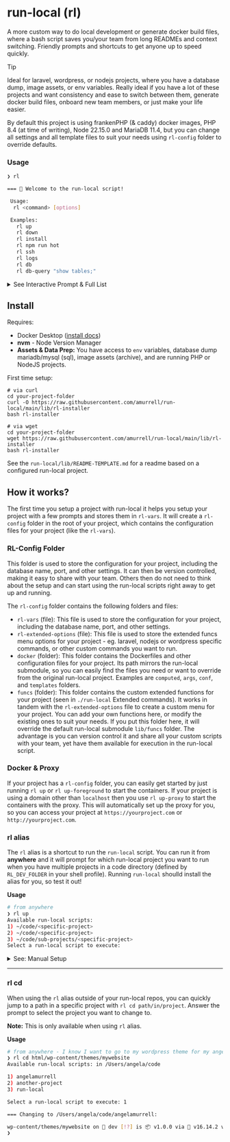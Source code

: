 # run-local (rl)

A more custom way to do local development or generate docker build files, where a bash script saves you/your team from long READMEs and context switching. Friendly prompts and shortcuts to get anyone up to speed quickly.

> [!TIP]
> Ideal for laravel, wordpress, or nodejs projects, where you have a database dump, image assets, or env variables. Really ideal if you have a lot of these projects and want consistency and ease to switch between them, generate docker build files, onboard new team members, or just make your life easier.

By default this project is using frankenPHP (& caddy) docker images, PHP 8.4 (at time of writing), Node 22.15.0 and MariaDB 11.4, but you can change all settings and all template files to suit your needs using `rl-config` folder to override defaults.

### Usage

```bash
❯ rl

=== 🧃 Welcome to the run-local script!

 Usage:
  rl <command> [options]

 Examples:
   rl up
   rl down
   rl install
   rl npm run hot
   rl ssh
   rl logs
   rl db
   rl db-query "show tables;"
```

<details>
   <summary>See Interactive Prompt & Full List</summary>

```bash
❯ rl
# ... same as above, then:
 Commands:
  1) up                · Start the site containers (in background)
  1a) up-foreground       · Start the site containers (in foreground)
  1b) up-proxy            · Start the site containers (in background) with rl-proxy
  2) build             · Build the site containers & compile config
  2a) build-proxy         · Build the rl-proxy containers
  3) down              · Stop the site containers
  3a) down-proxy          · Stop the rl-proxy containers
  4) ssh               · Access site containers (default: web)
  4a) ssh-mysql           · Access MySQL container
  4b) ssh-mysqlroot       · Access MySQL as root
  4c) ssh-web             · Access web container
  4d) ssh-webroot         · Access web as webroot user
  4e) ssh-proxy           · Access rl-proxy container
  5) logs              · View all logs
  5a) logs-php            · View PHP logs
  5b) logs-access         · View nginx access logs
  5c) logs-error          · View nginx error logs
  5d) logs-xdebug         · View Xdebug logs
  6) db                · Interact with the database
  6a) db-create           · Create a new database
  6b) db-query            · Query the database
  6c) db-import           · Import an SQL file
  6d) db-export           · Export the database
  6e) db-remove           · Drop and recreate the database
  6f) db-list             · List databases
  7) npm               · Run an npm command
  8) install           · First-time setup - 🧐 Is this your first run? Start here!
  9) help              · Show this help menu
  10) list             · List run-local scripts
  11) cd               · cd to your project folder


Commands & Interactive Prompt: RL-Extended (Custom) Commands:

RL-Extended (Custom) Commands:

  e1) post-install    · Run post-install commands
  e2) composer        · Run a Composer command
  e3) artisan         · Run an Artisan command
  e4) debug-artisan   · Run an Artisan command with Xdebug enabled (port 9002)
  e5) tinker          · Run Tinker (Laravel REPL)
  e6) debug-tinker    · Run Tinker with Xdebug enabled (port 9002)
  e7) assets-download . Download assets folder via ssh into tar.gz in rl/docker/data
  e8) assets          . Checks rl/docker/data for .tar.gz files, swaps/backs up current uploads


 Running Project: 🐣 YOUR PROJECT
 Running on Port: 3000
 Using Database: project_db

Enter option by # or command to execute (enter to quit):
```

</details>

## Install

Requires:

- Docker Desktop ([install docs](https://docs.docker.com/desktop/))
- **nvm** - Node Version Manager
- **Assets & Data Prep:** You have access to `env` variables, database dump mariadb/mysql (sql), image assets (archive), and are running PHP or NodeJS projects.

First time setup:

```
# via curl
cd your-project-folder
curl -O https://raw.githubusercontent.com/amurrell/run-local/main/lib/rl-installer
bash rl-installer

# via wget
cd your-project-folder
wget https://raw.githubusercontent.com/amurrell/run-local/main/lib/rl-installer
bash rl-installer
```

See the `run-local/lib/README-TEMPLATE.md` for a readme based on a configured run-local project.

## How it works?

The first time you setup a project with run-local it helps you setup your project with a few prompts and stores them in `rl-vars`. It will create a `rl-config` folder in the root of your project, which contains the configuration files for your project (like the `rl-vars`).

### RL-Config Folder

This folder is used to store the configuration for your project, including the database name, port, and other settings. It can then be version controlled, making it easy to share with your team. Others then do not need to think about the setup and can start using the run-local scripts right away to get up and running.

The `rl-config` folder contains the following folders and files:

- `rl-vars` (file): This file is used to store the configuration for your project, including the database name, port, and other settings.
- `rl-extended-options` (file): This file is used to store the extended funcs menu options for your project - eg. laravel, nodejs or wordpress specific commands, or other custom commands you want to run.
- `docker` (folder): This folder contains the Dockerfiles and other configuration files for your project. Its path mirrors the run-local submodule, so you can easily find the files you need or want to override from the original run-local project. Examples are `computed`, `args`, `conf`, and `templates` folders.
- `funcs` (folder): This folder contains the custom extended functions for your project (seen in `./run-local` Extended commands). It works in tandem with the `rl-extended-options` file to create a custom menu for your project. You can add your own functions here, or modify the existing ones to suit your needs. If you put this folder here, it will override the default run-local submodule `lib/funcs` folder. The advantage is you can version control it and share all your custom scripts with your team, yet have them available for execution in the run-local script.

### Docker & Proxy

If your project has a `rl-config` folder, you can easily get started by just running `rl up` or `rl up-foreground` to start the containers. If your project is using a domain other than `localhost` then you use `rl up-proxy` to start the containers with the proxy. This will automatically set up the proxy for you, so you can access your project at `https://yourproject.com` or `http://yourproject.com`.

### rl alias

The `rl` alias is a shortcut to run the `run-local` script. You can run it from **anywhere** and it will prompt for which run-local project you want to run when you have multiple projects in a code directory (defined by `RL_DEV_FOLDER` in your shell profile). Running `run-local` shoulld install the alias for you, so test it out!

**Usage**

```bash
# from anywhere
❯ rl up
Available run-local scripts:
1) ~/code/<specific-project>
2) ~/code/<specific-project>
3) ~/code/sub-projects/<specific-project>
Select a run-local script to execute:
```

<details>
   <summary>See: Manual Setup</summary>

If you already have an **rl-alias**, you can skip this step.

```bash
❯ alias rl
rl=rl
```

If you do not have it in your shell profile (eg. `~/.zshrc`), you can add it manually.

**Update Values** for `DEV_FOLDER` (above your project) and `SHELL_PROFILE`, **Change Directory** to project root, where `rl-alias` is located, and then paste in your terminal all at once:

```bash
# Update these values
DEV_FOLDER=${HOME}/code
SHELL_PROFILE=${HOME}/.zshrc

ln -s rl-alias "$DEV_FOLDER/rl-alias"
echo "# Run Local Alias" >> "$SHELL_PROFILE"
echo "RL_DEV_FOLDER=${DEV_FOLDER}" >> "$SHELL_PROFILE"
echo "source $DEV_FOLDER/rl-alias" >> "$SHELL_PROFILE"
source "$SHELL_PROFILE"
```

</details>

---

### rl cd

When using the `rl` alias outside of your run-local repos, you can quickly jump to a path in a specific project with `rl cd path/in/project`. Answer the prompt to select the project you want to change to.

**Note:** This is only available when using `rl` alias.

**Usage**

```bash
# from anywhere - I know I want to go to my wordpress theme for my angelamurrell project
❯ rl cd html/wp-content/themes/mywebsite
Available run-local scripts: in /Users/angela/code

1) angelamurrell
2) another-project
3) run-local

Select a run-local script to execute: 1

=== Changing to /Users/angela/code/angelamurrell:

wp-content/themes/mywebsite on  dev [!?] is 📦 v1.0.0 via  v16.14.2 via 🐘
❯
```
